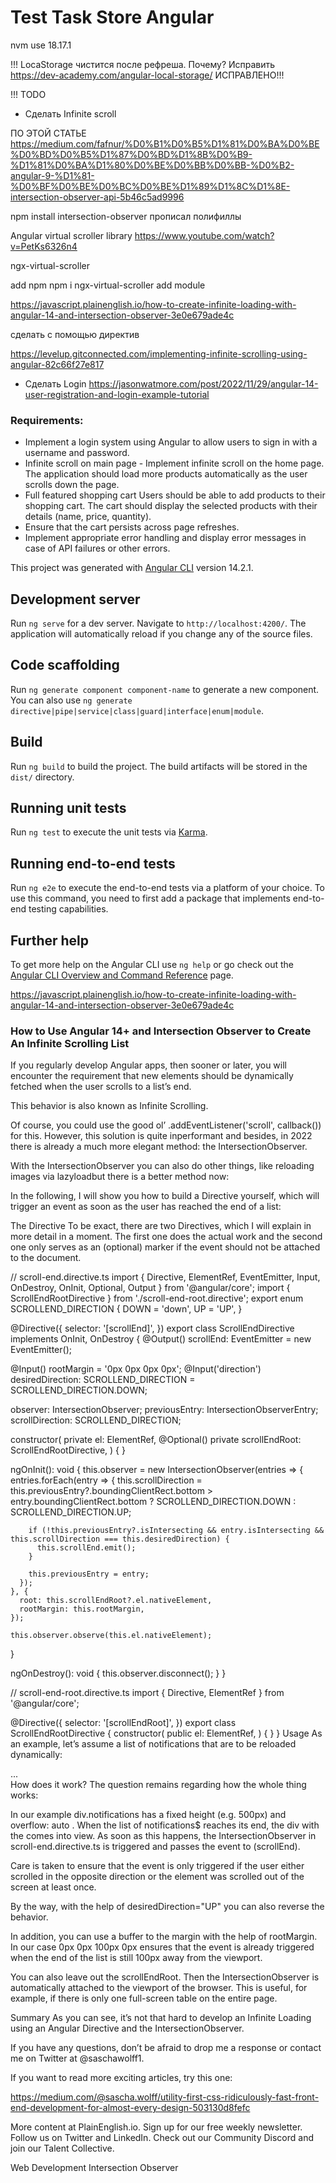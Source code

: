# Test Task Store Angular 

nvm use 18.17.1 

!!! 
LocaStorage чистится после рефреша. Почему?
Исправить
https://dev-academy.com/angular-local-storage/
ИСПРАВЛЕНО!!! 

!!!
TODO
- Сделать Infinite scroll

ПО ЭТОЙ СТАТЬЕ
https://medium.com/fafnur/%D0%B1%D0%B5%D1%81%D0%BA%D0%BE%D0%BD%D0%B5%D1%87%D0%BD%D1%8B%D0%B9-%D1%81%D0%BA%D1%80%D0%BE%D0%BB%D0%BB-%D0%B2-angular-9-%D1%81-%D0%BF%D0%BE%D0%BC%D0%BE%D1%89%D1%8C%D1%8E-intersection-observer-api-5b46c5ad9996 

npm install intersection-observer
прописал полифиллы

Angular virtual scroller library 
https://www.youtube.com/watch?v=PetKs6326n4 

ngx-virtual-scroller 

add npm 
npm i ngx-virtual-scroller
add module 


https://javascript.plainenglish.io/how-to-create-infinite-loading-with-angular-14-and-intersection-observer-3e0e679ade4c

сделать с помощью директив

https://levelup.gitconnected.com/implementing-infinite-scrolling-using-angular-82c66f27e817 

- Сделать Login
https://jasonwatmore.com/post/2022/11/29/angular-14-user-registration-and-login-example-tutorial



### Requirements:
- Implement a login system using Angular to allow users to sign in with a username and password.
- Infinite scroll on main page - Implement infinite scroll on the home page. The application should load more products automatically as the user scrolls down the page.
- Full featured shopping cart  Users should be able to add products to their shopping cart. The cart should display the selected products with their details (name, price, quantity).
- Ensure that the cart persists across page refreshes.
- Implement appropriate error handling and display error messages in case of API failures or other errors.


This project was generated with [Angular CLI](https://github.com/angular/angular-cli) version 14.2.1.

## Development server

Run `ng serve` for a dev server. Navigate to `http://localhost:4200/`. The application will automatically reload if you change any of the source files.

## Code scaffolding

Run `ng generate component component-name` to generate a new component. You can also use `ng generate directive|pipe|service|class|guard|interface|enum|module`.

## Build

Run `ng build` to build the project. The build artifacts will be stored in the `dist/` directory.

## Running unit tests

Run `ng test` to execute the unit tests via [Karma](https://karma-runner.github.io).

## Running end-to-end tests

Run `ng e2e` to execute the end-to-end tests via a platform of your choice. To use this command, you need to first add a package that implements end-to-end testing capabilities.

## Further help

To get more help on the Angular CLI use `ng help` or go check out the [Angular CLI Overview and Command Reference](https://angular.io/cli) page.


https://javascript.plainenglish.io/how-to-create-infinite-loading-with-angular-14-and-intersection-observer-3e0e679ade4c 


### How to Use Angular 14+ and Intersection Observer to Create An Infinite Scrolling List 

If you regularly develop Angular apps, then sooner or later, you will encounter the requirement that new elements should be dynamically fetched when the user scrolls to a list’s end.

This behavior is also known as Infinite Scrolling.

Of course, you could use the good ol’ .addEventListener('scroll', callback()) for this. However, this solution is quite inperformant and besides, in 2022 there is already a much more elegant method: the IntersectionObserver. 

With the IntersectionObserver you can also do other things, like reloading images via lazyloadbut there is a better method now:

In the following, I will show you how to build a Directive yourself, which will trigger an event as soon as the user has reached the end of a list:

The Directive
To be exact, there are two Directives, which I will explain in more detail in a moment. The first one does the actual work and the second one only serves as an (optional) marker if the event should not be attached to the document. 

// scroll-end.directive.ts
import { Directive, ElementRef, EventEmitter, Input, OnDestroy, OnInit, Optional, Output } from '@angular/core';
import { ScrollEndRootDirective } from './scroll-end-root.directive';
export enum SCROLLEND_DIRECTION {
  DOWN = 'down',
  UP = 'UP',
}

@Directive({
  selector: '[scrollEnd]',
})
export class ScrollEndDirective implements OnInit, OnDestroy {
  @Output() scrollEnd: EventEmitter<any> = new EventEmitter();

  @Input() rootMargin = '0px 0px 0px 0px';
  @Input('direction') desiredDirection: SCROLLEND_DIRECTION = SCROLLEND_DIRECTION.DOWN;

  observer: IntersectionObserver;
  previousEntry: IntersectionObserverEntry;
  scrollDirection: SCROLLEND_DIRECTION;

  constructor(
    private el: ElementRef,
    @Optional() private scrollEndRoot: ScrollEndRootDirective,
  ) { }

  ngOnInit(): void {
    this.observer = new IntersectionObserver(entries => {
      entries.forEach(entry => {
        this.scrollDirection = this.previousEntry?.boundingClientRect.bottom > entry.boundingClientRect.bottom ? SCROLLEND_DIRECTION.DOWN : SCROLLEND_DIRECTION.UP;

        if (!this.previousEntry?.isIntersecting && entry.isIntersecting && this.scrollDirection === this.desiredDirection) {
          this.scrollEnd.emit();
        }

        this.previousEntry = entry;
      });
    }, {
      root: this.scrollEndRoot?.el.nativeElement,
      rootMargin: this.rootMargin,
    });

    this.observer.observe(this.el.nativeElement);
  }

  ngOnDestroy(): void {
    this.observer.disconnect();
  }
}

// scroll-end-root.directive.ts
import { Directive, ElementRef } from '@angular/core';

@Directive({
  selector: '[scrollEndRoot]',
})
export class ScrollEndRootDirective {
  constructor(
    public el: ElementRef,
  ) {
  }
}
Usage
As an example, let’s assume a list of notifications that are to be reloaded dynamically:

<div class="notifications" scrollEndRoot>
  <div *ngFor="let notification of notifications$ | async">...</div>
  <div (scrollEnd)="loadMore()" rootMargin="0px 0px 100px 0">
    <loading-spinner *ngIf="loading$ | async)"></loading-spinner>
  </div>
</div>
How does it work?
The question remains regarding how the whole thing works:

In our example div.notifications has a fixed height (e.g. 500px) and overflow: auto . When the list of notifications$ reaches its end, the div with the <loading-spinner> comes into view. As soon as this happens, the IntersectionObserver in scroll-end.directive.ts is triggered and passes the event to (scrollEnd).

Care is taken to ensure that the event is only triggered if the user either scrolled in the opposite direction or the element was scrolled out of the screen at least once.

By the way, with the help of desiredDirection="UP" you can also reverse the behavior.

In addition, you can use a buffer to the margin with the help of rootMargin. In our case 0px 0px 100px 0px ensures that the event is already triggered when the end of the list is still 100px away from the viewport.

You can also leave out the scrollEndRoot. Then the IntersectionObserver is automatically attached to the viewport of the browser. This is useful, for example, if there is only one full-screen table on the entire page.

Summary
As you can see, it’s not that hard to develop an Infinite Loading using an Angular Directive and the IntersectionObserver.

If you have any questions, don’t be afraid to drop me a response or contact me on Twitter at @saschawolff1.

If you want to read more exciting articles, try this one:

https://medium.com/@sascha.wolff/utility-first-css-ridiculously-fast-front-end-development-for-almost-every-design-503130d8fefc

More content at PlainEnglish.io. Sign up for our free weekly newsletter. Follow us on Twitter and LinkedIn. Check out our Community Discord and join our Talent Collective.

Web Development
Intersection Observer